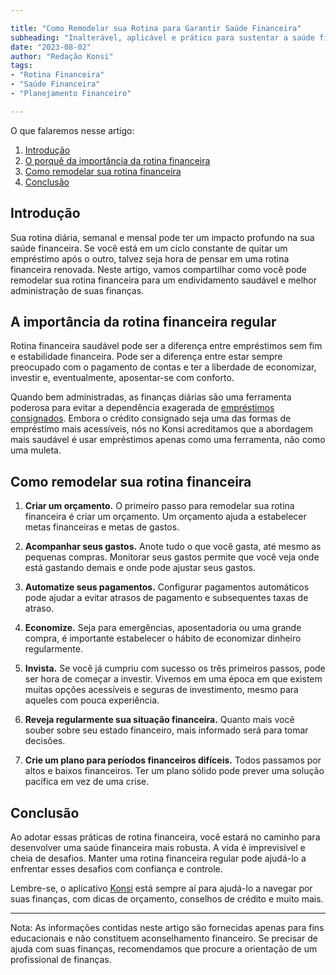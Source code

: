 ```yaml
---

title: "Como Remodelar sua Rotina para Garantir Saúde Financeira"
subheading: "Inalterável, aplicável e prático para sustentar a saúde financeira do servidor público"
date: "2023-08-02"
author: "Redação Konsi"
tags:
- "Rotina Financeira"
- "Saúde Financeira"
- "Planejamento Financeiro"

---
```

O que falaremos nesse artigo:

1. [Introdução](#introducao)
2. [O porquê da importância da rotina financeira](#importancia)
3. [Como remodelar sua rotina financeira](#remodelar)
4. [Conclusão](#conclusao)

## Introdução <a name="introducao"></a>

Sua rotina diária, semanal e mensal pode ter um impacto profundo na sua saúde financeira. Se você está em um ciclo constante de quitar um empréstimo após o outro, talvez seja hora de pensar em uma rotina financeira renovada. Neste artigo, vamos compartilhar como você pode remodelar sua rotina financeira para um endividamento saudável e melhor administração de suas finanças.

## A importância da rotina financeira regular <a name="importancia"></a>

Rotina financeira saudável pode ser a diferença entre empréstimos sem fim e estabilidade financeira. Pode ser a diferença entre estar sempre preocupado com o pagamento de contas e ter a liberdade de economizar, investir e, eventualmente, aposentar-se com conforto. 

Quando bem administradas, as finanças diárias são uma ferramenta poderosa para evitar a dependência exagerada de [empréstimos consignados](https://konsi.com.br/postagens/por-que-o-crdito-consignado-a-melhor-escolha-para-servidores-pblicos). Embora o crédito consignado seja uma das formas de empréstimo mais acessíveis, nós no Konsi acreditamos que a abordagem mais saudável é usar empréstimos apenas como uma ferramenta, não como uma muleta.

## Como remodelar sua rotina financeira <a name ="remodelar"></a>

1. **Criar um orçamento.** O primeiro passo para remodelar sua rotina financeira é criar um orçamento. Um orçamento ajuda a estabelecer metas financeiras e metas de gastos.

2. **Acompanhar seus gastos.** Anote tudo o que você gasta, até mesmo as pequenas compras. Monitorar seus gastos permite que você veja onde está gastando demais e onde pode ajustar seus gastos.

3. **Automatize seus pagamentos.** Configurar pagamentos automáticos pode ajudar a evitar atrasos de pagamento e subsequentes taxas de atraso. 

4. **Economize.** Seja para emergências, aposentadoria ou uma grande compra, é importante estabelecer o hábito de economizar dinheiro regularmente.

5. **Invista.** Se você já cumpriu com sucesso os três primeiros passos, pode ser hora de começar a investir. Vivemos em uma época em que existem muitas opções acessíveis e seguras de investimento, mesmo para aqueles com pouca experiência.

6. **Reveja regularmente sua situação financeira.** Quanto mais você souber sobre seu estado financeiro, mais informado será para tomar decisões.

7. **Crie um plano para períodos financeiros difíceis.** Todos passamos por altos e baixos financeiros. Ter um plano sólido pode prever uma solução pacífica em vez de uma crise.

## Conclusão <a name="conclusao"></a>

Ao adotar essas práticas de rotina financeira, você estará no caminho para desenvolver uma saúde financeira mais robusta. A vida é imprevisível e cheia de desafios. Manter uma rotina financeira regular pode ajudá-lo a enfrentar esses desafios com confiança e controle.

Lembre-se, o aplicativo [Konsi](https://konsi.com.br/app) está sempre aí para ajudá-lo a navegar por suas finanças, com dicas de orçamento, conselhos de crédito e muito mais.

---

Nota: As informações contidas neste artigo são fornecidas apenas para fins educacionais e não constituem aconselhamento financeiro. Se precisar de ajuda com suas finanças, recomendamos que procure a orientação de um profissional de finanças.

